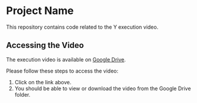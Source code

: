 # Project Name

This repository contains code related to the Y execution video.

## Accessing the Video

The execution video is available on [Google Drive](https://drive.google.com/drive/folders/1_6HtrpnINN66Fh3X6S5Oboi60bMmq7Y8).

Please follow these steps to access the video:

1.  Click on the link above.
2.  You should be able to view or download the video from the Google Drive folder.
